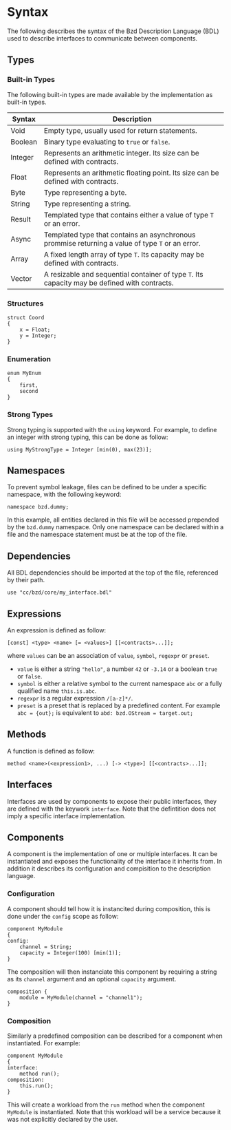 # Syntax

The following describes the syntax of the Bzd Description Language (BDL) used to describe interfaces to communicate between components.

## Types

### Built-in Types

The following built-in types are made available by the implementation as built-in types.

| Syntax    | Description                                                                                      |
| --------- | ------------------------------------------------------------------------------------------------ |
| Void      | Empty type, usually used for return statements.                                                  |
| Boolean   | Binary type evaluating to `true` or `false`.                                                     |
| Integer   | Represents an arithmetic integer. Its size can be defined with contracts.                        |
| Float     | Represents an arithmetic floating point. Its size can be defined with contracts.                 |
| Byte      | Type representing a byte.                                                                        |
| String    | Type representing a string.                                                                      |
| Result<T> | Templated type that contains either a value of type `T` or an error.                             |
| Async<T>  | Templated type that contains an asynchronous prommise returning a value of type `T` or an error. |
| Array<T>  | A fixed length array of type `T`. Its capacity may be defined with contracts.                    |
| Vector<T> | A resizable and sequential container of type `T`. Its capacity may be defined with contracts.    |

### Structures

```
struct Coord
{
	x = Float;
	y = Integer;
}
```

### Enumeration

```
enum MyEnum
{
	first,
	second
}
```

### Strong Types

Strong typing is supported with the `using` keyword. For example, to define an integer with strong typing, this can be done as follow:

```
using MyStrongType = Integer [min(0), max(23)];
```

## Namespaces

To prevent symbol leakage, files can be defined to be under a specific namespace, with the following keyword:

```
namespace bzd.dummy;
```

In this example, all entities declared in this file will be accessed prepended by the `bzd.dummy` namespace.
Only one namespace can be declared within a file and the namespace statement must be at the top of the file.

## Dependencies

All BDL dependencies should be imported at the top of the file, referenced by their path.

```
use "cc/bzd/core/my_interface.bdl"
```

## Expressions

An expression is defined as follow:

```
[const] <type> <name> [= <values>] [[<contracts>...]];
```

where `values` can be an association of `value`, `symbol`, `regexpr` or `preset`.

- `value` is either a string `"hello"`, a number `42` or `-3.14` or a boolean `true` or `false`.
- `symbol` is either a relative symbol to the current namespace `abc` or a fully qualified name `this.is.abc`.
- `regexpr` is a regular expression `/[a-z]*/`.
- `preset` is a preset that is replaced by a predefined content. For example `abc = {out};` is equivalent to `abd: bzd.OStream = target.out;`

## Methods

A function is defined as follow:

```
method <name>(<expression1>, ...) [-> <type>] [[<contracts>...]];
```

## Interfaces

Interfaces are used by components to expose their public interfaces, they are defined with the keywork `interface`.
Note that the defintition does not imply a specific interface implementation.

## Components

A component is the implementation of one or multiple interfaces. It can be instantiated and exposes
the functionality of the interface it inherits from.
In addition it describes its configuration and compisition to the description language.

### Configuration

A component should tell how it is instancited during composition, this is done under the `config` scope as follow:

```bdl
component MyModule
{
config:
	channel = String;
	capacity = Integer(100) [min(1)];
}
```

The composition will then instanciate this component by requiring a string as its `channel` argument and an optional `capacity` argument.

```bdl
composition {
	module = MyModule(channel = "channel1");
}
```

### Composition

Similarly a predefined composition can be described for a component when instantiated. For example:

```bdl
component MyModule
{
interface:
	method run();
composition:
	this.run();
}
```

This will create a workload from the `run` method when the component `MyModule` is instantiated.
Note that this workload will be a service because it was not explicitly declared by the user.
